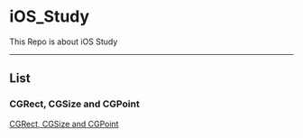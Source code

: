 # iOS_Study
This Repo is about  iOS Study

- - -

## List

### CGRect, CGSize and CGPoint
[CGRect, CGSize and CGPoint]()
